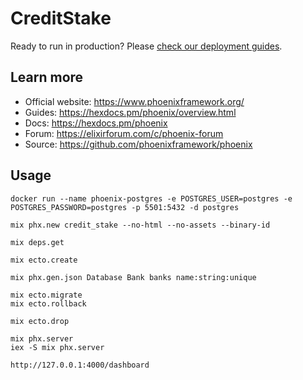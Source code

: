 # CreditStake

Ready to run in production? Please [check our deployment guides](https://hexdocs.pm/phoenix/deployment.html).

## Learn more

  * Official website: https://www.phoenixframework.org/
  * Guides: https://hexdocs.pm/phoenix/overview.html
  * Docs: https://hexdocs.pm/phoenix
  * Forum: https://elixirforum.com/c/phoenix-forum
  * Source: https://github.com/phoenixframework/phoenix

## Usage

```shell
docker run --name phoenix-postgres -e POSTGRES_USER=postgres -e POSTGRES_PASSWORD=postgres -p 5501:5432 -d postgres
```

```shell
mix phx.new credit_stake --no-html --no-assets --binary-id

mix deps.get

mix ecto.create

mix phx.gen.json Database Bank banks name:string:unique

mix ecto.migrate
mix ecto.rollback

mix ecto.drop
```

```shell
mix phx.server
iex -S mix phx.server
```

```shell
http://127.0.0.1:4000/dashboard
```
